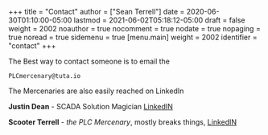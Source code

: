 +++
title = "Contact"
author = ["Sean Terrell"]
date = 2020-06-30T01:10:00-05:00
lastmod = 2021-06-02T05:18:12-05:00
draft = false
weight = 2002
noauthor = true
nocomment = true
nodate = true
nopaging = true
noread = true
sidemenu = true
[menu.main]
  weight = 2002
  identifier = "contact"
+++

The Best way to contact someone is to email the

`PLCmercenary@tuta.io`

The Mercenaries are also easily reached on LinkedIn

****Justin Dean**** - SCADA Solution Magician [LinkedIN](https://www.linkedin.com/in/justin-dean-95532b18/)

****Scooter Terrell**** - _the PLC Mercenary_, mostly breaks things, [LinkedIN](https://www.linkedin.com/in/sean-terrell-1837a312/)
